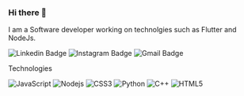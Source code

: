 ### Hi there 👋

I am a Software developer working on technolgies such as Flutter and NodeJs.

<img src="https://camo.githubusercontent.com/15940cbadee5636c727d469c7e5c43710a5f111cbfa935fd89ed6534d7923c42/68747470733a2f2f696d672e736869656c64732e696f2f62616467652f2d47617574616d253230416e616e642d626c75653f7374796c653d666c61742d737175617265266c6f676f3d4c696e6b6564696e266c6f676f436f6c6f723d7768697465266c696e6b3d68747470733a2f2f7777772e6c696e6b6564696e2e636f6d2f696e2f67617574616d2d616e616e6431362f" alt="Linkedin Badge" data-canonical-src="https://img.shields.io/badge/-Gautam%20Anand-blue?style=flat-square&amp;logo=Linkedin&amp;logoColor=white&amp;link=https://www.linkedin.com/in/gautam-anand16/" style="max-width: 100%;"> <img src="https://camo.githubusercontent.com/b8bf80a4a1e158425257154eb59dfc99c28ac893e3a7612d1e7e25a73a771c94/68747470733a2f2f696d672e736869656c64732e696f2f62616467652f2d6c6f63616c686f7374646576656c6f7065722d707572706c653f7374796c653d666c61742d737175617265266c6f676f3d696e7374616772616d266c6f676f436f6c6f723d7768697465266c696e6b3d68747470733a2f2f696e7374616772616d2e636f6d2f6c6f63616c686f7374646576656c6f7065722f" alt="Instagram Badge" data-canonical-src="https://img.shields.io/badge/-localhostdeveloper-purple?style=flat-square&amp;logo=instagram&amp;logoColor=white&amp;link=https://instagram.com/localhostdeveloper/" style="max-width: 100%;"> <img src="https://camo.githubusercontent.com/04ecb7bf98156c524c714d7d03317e6b58946e4da92e4b92b98d2719202baf9f/68747470733a2f2f696d672e736869656c64732e696f2f62616467652f2d67617574616d616e616e6430323240676d61696c2e636f6d2d6331343433383f7374796c653d666c61742d737175617265266c6f676f3d476d61696c266c6f676f436f6c6f723d7768697465266c696e6b3d6d61696c746f3a67617574616d616e616e6430323240676d61696c2e636f6d" alt="Gmail Badge" data-canonical-src="https://img.shields.io/badge/-gautamanand022@gmail.com-c14438?style=flat-square&amp;logo=Gmail&amp;logoColor=white&amp;link=mailto:gautamanand022@gmail.com" style="max-width: 100%;">

Technologies

<img src="https://camo.githubusercontent.com/cf1a0ef083a2372d7f66b4691d5d25bfd8c098f42871e8da90edb1f32ed187c4/68747470733a2f2f696d672e736869656c64732e696f2f62616467652f2d4a6176615363726970742d626c61636b3f7374796c653d666c61742d737175617265266c6f676f3d6a617661736372697074" alt="JavaScript" data-canonical-src="https://img.shields.io/badge/-JavaScript-black?style=flat-square&amp;logo=javascript" style="max-width: 100%;"> <img src="https://camo.githubusercontent.com/cec92673ea713fa89ba2ae2033daf5851f6f39393ff5b93231aa707d424638d9/68747470733a2f2f696d672e736869656c64732e696f2f62616467652f2d4e6f64656a732d626c61636b3f7374796c653d666c61742d737175617265266c6f676f3d4e6f64652e6a73" alt="Nodejs" data-canonical-src="https://img.shields.io/badge/-Nodejs-black?style=flat-square&amp;logo=Node.js" style="max-width: 100%;"> <img src="https://camo.githubusercontent.com/2435c2a64789b8a71c701a1a593b4a6e6869789bfb0626e515dc2a6b6dffa6c5/68747470733a2f2f696d672e736869656c64732e696f2f62616467652f2d435353332d3135373242363f7374796c653d666c61742d737175617265266c6f676f3d63737333" alt="CSS3" data-canonical-src="https://img.shields.io/badge/-CSS3-1572B6?style=flat-square&amp;logo=css3" style="max-width: 100%;"> <img src="https://camo.githubusercontent.com/66827c53581cfee18c55618697d74a3c6167932d3c1980fba2019ef7a3e553b0/68747470733a2f2f696d672e736869656c64732e696f2f62616467652f2d507974686f6e2d626c61636b3f7374796c653d666c61742d737175617265266c6f676f3d507974686f6e" alt="Python" data-canonical-src="https://img.shields.io/badge/-Python-black?style=flat-square&amp;logo=Python" style="max-width: 100%;"> <img src="https://camo.githubusercontent.com/8f43425702111cf74b8533f47f540e0800740979cdd6a0d59fafef11d1287cc1/68747470733a2f2f696d672e736869656c64732e696f2f62616467652f2d432b2b2d3030353939433f7374796c653d666c61742d737175617265266c6f676f3d63" alt="C++" data-canonical-src="https://img.shields.io/badge/-C++-00599C?style=flat-square&amp;logo=c" style="max-width: 100%;"> <img src="https://camo.githubusercontent.com/0c3a16a22ae058cfe38a06dc9ea16404cf006409262f547c9ccfa3ec8b30f71e/68747470733a2f2f696d672e736869656c64732e696f2f62616467652f2d48544d4c352d4533344632363f7374796c653d666c61742d737175617265266c6f676f3d68746d6c35266c6f676f436f6c6f723d7768697465" alt="HTML5" data-canonical-src="https://img.shields.io/badge/-HTML5-E34F26?style=flat-square&amp;logo=html5&amp;logoColor=white" style="max-width: 100%;">
